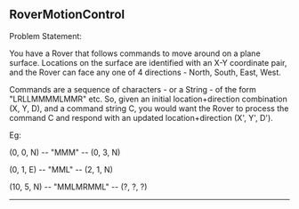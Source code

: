 ## RoverMotionControl

Problem Statement:

You have a Rover that follows commands to move around on a plane surface. Locations on the surface are identified with an X-Y coordinate pair, and the Rover can face any one of 4 directions - North, South, East, West.

Commands are a sequence of characters - or a String - of the form
"LRLLMMMMLMMR" etc. So, given an initial location+direction combination (X, Y, D), and a command string C, you would want the Rover to process the command C and respond with an updated location+direction (X', Y', D').

Eg:

(0, 0, N) -- "MMM" -- (0, 3, N)

(0, 1, E) -- "MML" -- (2, 1, N)

(10, 5, N) -- "MMLMRMML" -- (?, ?, ?)


----

